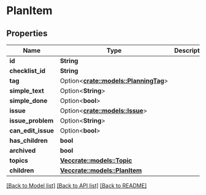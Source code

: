 # PlanItem

## Properties

Name | Type | Description | Notes
------------ | ------------- | ------------- | -------------
**id** | **String** |  | 
**checklist_id** | **String** |  | 
**tag** | Option<[**crate::models::PlanningTag**](PlanningTag.md)> |  | [optional]
**simple_text** | Option<**String**> |  | [optional]
**simple_done** | Option<**bool**> |  | [optional]
**issue** | Option<[**crate::models::Issue**](Issue.md)> |  | [optional]
**issue_problem** | Option<**String**> |  | [optional]
**can_edit_issue** | Option<**bool**> |  | [optional]
**has_children** | **bool** |  | 
**archived** | **bool** |  | 
**topics** | [**Vec<crate::models::Topic>**](Topic.md) |  | 
**children** | [**Vec<crate::models::PlanItem>**](PlanItem.md) |  | 

[[Back to Model list]](../README.md#documentation-for-models) [[Back to API list]](../README.md#documentation-for-api-endpoints) [[Back to README]](../README.md)



